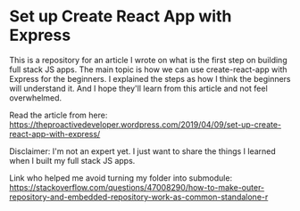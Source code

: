 # Set up Create React App with Express

This is a repository for an article I wrote on what is the first step on building full stack JS apps. The main topic is how we can use create-react-app with Express for the beginners. I explained the steps as how I think the beginners will understand it. And I hope they'll learn from this article and not feel overwhelmed.

Read the article from here: https://theproactivedeveloper.wordpress.com/2019/04/09/set-up-create-react-app-with-express/
 
Disclaimer: I'm not an expert yet. I just want to share the things I learned when I built my full stack JS apps.

Link who helped me avoid turning my folder into submodule: https://stackoverflow.com/questions/47008290/how-to-make-outer-repository-and-embedded-repository-work-as-common-standalone-r